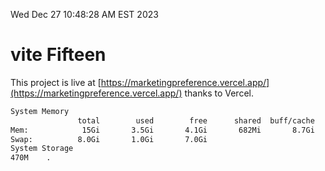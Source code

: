 Wed Dec 27 10:48:28 AM EST 2023

# vite Fifteen


This project is live at [https://marketingpreference.vercel.app/](https://marketingpreference.vercel.app/) thanks to Vercel.

```bash
System Memory
               total        used        free      shared  buff/cache   available
Mem:            15Gi       3.5Gi       4.1Gi       682Mi       8.7Gi        11Gi
Swap:          8.0Gi       1.0Gi       7.0Gi
System Storage
470M	.
```
